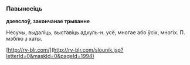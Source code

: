 ### Павыносіць
**дзеяслоў, закончанае трыванне**

Несучы, выдаліць, выставіць адкуль-н. усё, многае або ўсіх, многіх. П. мэблю з хаты.

<a rel="author">[http://rv-blr.com/](http://rv-blr.com/slounik.jsp?letterId=0&maskId=0&pageId=1994)</a>
